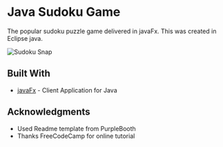 # Java Sudoku Game

The popular sudoku puzzle game delivered in javaFx. This was created in Eclipse java.


![Sudoku Snap](https://snipboard.io/yUsuSl.jpg)

## Built With

* [javaFx](https://openjfx.io/) - Client Application for Java


## Acknowledgments

* Used Readme template from PurpleBooth
* Thanks FreeCodeCamp for online tutorial
